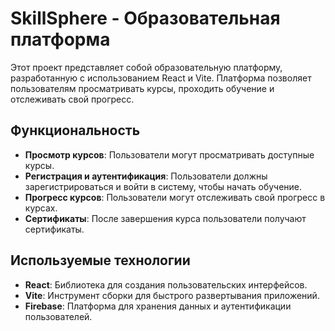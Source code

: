 # SkillSphere - Образовательная платформа

Этот проект представляет собой образовательную платформу, разработанную с использованием React и Vite. Платформа позволяет пользователям просматривать курсы, проходить обучение и отслеживать свой прогресс.


## Функциональность

- **Просмотр курсов**: Пользователи могут просматривать доступные курсы.
- **Регистрация и аутентификация**: Пользователи должны зарегистрироваться и войти в систему, чтобы начать обучение.
- **Прогресс курсов**: Пользователи могут отслеживать свой прогресс в курсах.
- **Сертификаты**: После завершения курса пользователи получают сертификаты.

## Используемые технологии

- **React**: Библиотека для создания пользовательских интерфейсов.
- **Vite**: Инструмент сборки для быстрого развертывания приложений.
- **Firebase**: Платформа для хранения данных и аутентификации пользователей.

